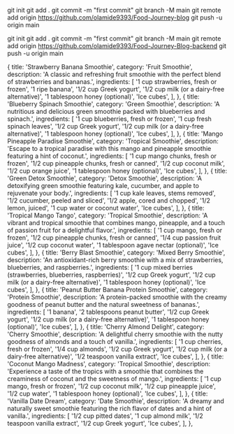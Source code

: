 git init
 git add .
 git commit -m "first commit"
 git branch -M main
 git remote add origin https://github.com/olamide9393/Food-Journey-blog
 git push -u origin main



git init
 git add .
 git commit -m "first commit"
 git branch -M main
 git remote add origin https://github.com/olamide9393/Food-Journey-Blog-backend
 git push -u origin main





















  {
    title: 'Strawberry Banana Smoothie',
    category: 'Fruit Smoothie',
    description: 'A classic and refreshing fruit smoothie with the perfect blend of strawberries and bananas.',
    ingredients: [
      '1 cup strawberries, fresh or frozen',
      '1 ripe banana',
      '1/2 cup Greek yogurt',
      '1/2 cup milk (or a dairy-free alternative)',
      '1 tablespoon honey (optional)',
      'Ice cubes',
    ],
  },
  {
    title: 'Blueberry Spinach Smoothie',
    category: 'Green Smoothie',
    description: 'A nutritious and delicious green smoothie packed with blueberries and spinach.',
    ingredients: [
      '1 cup blueberries, fresh or frozen',
      '1 cup fresh spinach leaves',
      '1/2 cup Greek yogurt',
      '1/2 cup milk (or a dairy-free alternative)',
      '1 tablespoon honey (optional)',
      'Ice cubes',
    ],
  },
  {
    title: 'Mango Pineapple Paradise Smoothie',
    category: 'Tropical Smoothie',
    description: 'Escape to a tropical paradise with this mango and pineapple smoothie featuring a hint of coconut.',
    ingredients: [
      '1 cup mango chunks, fresh or frozen',
      '1/2 cup pineapple chunks, fresh or canned',
      '1/2 cup coconut milk',
      '1/2 cup orange juice',
      '1 tablespoon honey (optional)',
      'Ice cubes',
    ],
  },
  {
    title: 'Green Detox Smoothie',
    category: 'Detox Smoothie',
    description: 'A detoxifying green smoothie featuring kale, cucumber, and apple to rejuvenate your body.',
    ingredients: [
      '1 cup kale leaves, stems removed',
      '1/2 cucumber, peeled and sliced',
      '1/2 apple, cored and chopped',
      '1/2 lemon, juiced',
      '1 cup water or coconut water',
      'Ice cubes',
    ],
  },
  {
    title: 'Tropical Mango Tango',
    category: 'Tropical Smoothie',
    description: 'A vibrant and tropical smoothie that combines mango, pineapple, and a touch of passion fruit for a delightful flavor.',
    ingredients: [
      '1 cup mango, fresh or frozen',
      '1/2 cup pineapple chunks, fresh or canned',
      '1/4 cup passion fruit juice',
      '1/2 cup coconut water',
      '1 tablespoon agave nectar (optional)',
      'Ice cubes',
    ],
  },
  {
    title: 'Berry Blast Smoothie',
    category: 'Mixed Berry Smoothie',
    description: 'An antioxidant-rich berry smoothie with a mix of strawberries, blueberries, and raspberries.',
    ingredients: [
      '1 cup mixed berries (strawberries, blueberries, raspberries)',
      '1/2 cup Greek yogurt',
      '1/2 cup milk (or a dairy-free alternative)',
      '1 tablespoon honey (optional)',
      'Ice cubes',
    ],
  },
  {
    title: 'Peanut Butter Banana Protein Smoothie',
    category: 'Protein Smoothie',
    description: 'A protein-packed smoothie with the creamy goodness of peanut butter and the natural sweetness of bananas.',
    ingredients: [
      '1 banana',
      '2 tablespoons peanut butter',
      '1/2 cup Greek yogurt',
      '1/2 cup milk (or a dairy-free alternative)',
      '1 tablespoon honey (optional)',
      'Ice cubes',
    ],
  },
  {
    title: 'Cherry Almond Delight',
    category: 'Cherry Smoothie',
    description: 'A delightful cherry smoothie with the nutty goodness of almonds and a touch of vanilla.',
    ingredients: [
      '1 cup cherries, fresh or frozen',
      '1/4 cup almonds',
      '1/2 cup Greek yogurt',
      '1/2 cup milk (or a dairy-free alternative)',
      '1/2 teaspoon vanilla extract',
      'Ice cubes',
    ],
  },
  {
    title: 'Coconut Mango Madness',
    category: 'Tropical Smoothie',
    description: 'Experience a taste of the tropics with a smoothie that combines the creaminess of coconut and the sweetness of mango.',
    ingredients: [
      '1 cup mango, fresh or frozen',
      '1/2 cup coconut milk',
      '1/2 cup pineapple juice',
      '1/2 cup water',
      '1 tablespoon honey (optional)',
      'Ice cubes',
    ],
  },
  {
    title: 'Vanilla Date Dream',
    category: 'Date Smoothie',
    description: 'A dreamy and naturally sweet smoothie featuring the rich flavor of dates and a hint of vanilla.',
    ingredients: [
      '1/2 cup pitted dates',
      '1 cup almond milk',
      '1/2 teaspoon vanilla extract',
      '1/2 cup Greek yogurt',
      'Ice cubes',
    ],
  },
 










